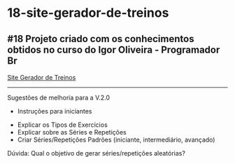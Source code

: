 # 18-site-gerador-de-treinos
 #18 Projeto criado com os conhecimentos obtidos no curso do Igor Oliveira - Programador Br
---
[Site Gerador de Treinos](https://rafaelcorrea00.github.io/18-site-gerador-de-treinos/)
___
Sugestões de melhoria para a V.2.0
* Instruções para iniciantes
- Explicar os Tipos de Exercícios
- Explicar sobre as Séries e Repetições
- Criar Séries/Repetições Padrões (iniciante, intermediário, avançado)

Dúvida: Qual o objetivo de gerar séries/repetições aleatórias?
